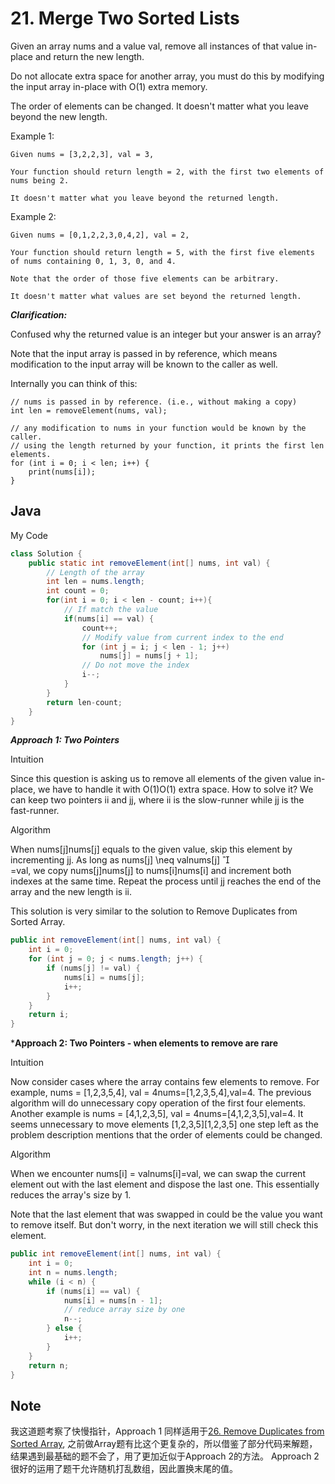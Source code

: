 # 21. Merge Two Sorted Lists

Given an array nums and a value val, remove all instances of that value in-place and return the new length.

Do not allocate extra space for another array, you must do this by modifying the input array in-place with O(1) extra memory.

The order of elements can be changed. It doesn't matter what you leave beyond the new length.

Example 1:

```
Given nums = [3,2,2,3], val = 3,

Your function should return length = 2, with the first two elements of nums being 2.

It doesn't matter what you leave beyond the returned length.
```

Example 2:

```
Given nums = [0,1,2,2,3,0,4,2], val = 2,

Your function should return length = 5, with the first five elements of nums containing 0, 1, 3, 0, and 4.

Note that the order of those five elements can be arbitrary.

It doesn't matter what values are set beyond the returned length.
```
***Clarification:***

Confused why the returned value is an integer but your answer is an array?

Note that the input array is passed in by reference, which means modification to the input array will be known to the caller as well.

Internally you can think of this:

```
// nums is passed in by reference. (i.e., without making a copy)
int len = removeElement(nums, val);

// any modification to nums in your function would be known by the caller.
// using the length returned by your function, it prints the first len elements.
for (int i = 0; i < len; i++) {
    print(nums[i]);
}
```


## Java

My Code
``` java
class Solution {
    public static int removeElement(int[] nums, int val) {
        // Length of the array
        int len = nums.length;
        int count = 0;
        for(int i = 0; i < len - count; i++){
            // If match the value
            if(nums[i] == val) {
                count++;
                // Modify value from current index to the end
                for (int j = i; j < len - 1; j++)
                    nums[j] = nums[j + 1];
                // Do not move the index
                i--;
            }
        }
        return len-count;
    }
}
```
***Approach 1: Two Pointers***

Intuition

Since this question is asking us to remove all elements of the given value in-place, we have to handle it with O(1)O(1) extra space. How to solve it? We can keep two pointers ii and jj, where ii is the slow-runner while jj is the fast-runner.

Algorithm

When nums[j]nums[j] equals to the given value, skip this element by incrementing jj. As long as nums[j] \neq valnums[j] 

​	
 =val, we copy nums[j]nums[j] to nums[i]nums[i] and increment both indexes at the same time. Repeat the process until jj reaches the end of the array and the new length is ii.

This solution is very similar to the solution to Remove Duplicates from Sorted Array.

```java
public int removeElement(int[] nums, int val) {
    int i = 0;
    for (int j = 0; j < nums.length; j++) {
        if (nums[j] != val) {
            nums[i] = nums[j];
            i++;
        }
    }
    return i;
}
```

***Approach 2: Two Pointers - when elements to remove are rare**

Intuition

Now consider cases where the array contains few elements to remove. For example, nums = [1,2,3,5,4], val = 4nums=[1,2,3,5,4],val=4. The previous algorithm will do unnecessary copy operation of the first four elements. Another example is nums = [4,1,2,3,5], val = 4nums=[4,1,2,3,5],val=4. It seems unnecessary to move elements [1,2,3,5][1,2,3,5] one step left as the problem description mentions that the order of elements could be changed.

Algorithm

When we encounter nums[i] = valnums[i]=val, we can swap the current element out with the last element and dispose the last one. This essentially reduces the array's size by 1.

Note that the last element that was swapped in could be the value you want to remove itself. But don't worry, in the next iteration we will still check this element.

```java
public int removeElement(int[] nums, int val) {
    int i = 0;
    int n = nums.length;
    while (i < n) {
        if (nums[i] == val) {
            nums[i] = nums[n - 1];
            // reduce array size by one
            n--;
        } else {
            i++;
        }
    }
    return n;
}
```

## Note

我这道题考察了快慢指针，Approach 1 同样适用于[26. Remove Duplicates from Sorted Array](https://leetcode.com/problems/remove-duplicates-from-sorted-array/), 之前做Array题有比这个更复杂的，所以借鉴了部分代码来解题，结果遇到最基础的题不会了，用了更加近似于Approach 2的方法。 Approach 2 很好的运用了题干允许随机打乱数组，因此置换末尾的值。
